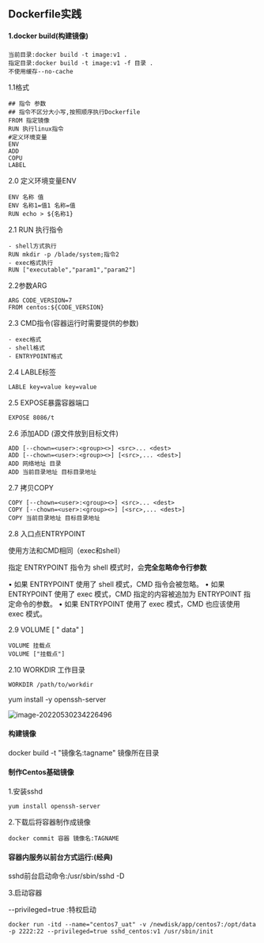 ## 									Dockerfile实践 ##

#### 1.docker build(构建镜像) 

```
当前目录:docker build -t image:v1 .
指定目录:docker build -t image:v1 -f 目录 .
不使用缓存--no-cache
```

1.1格式

```
## 指令 参数
## 指令不区分大小写,按照顺序执行Dockerfile
FROM 指定镜像
RUN 执行linux指令
#定义环境变量
ENV 
ADD
COPU
LABEL
```

2.0 定义环境变量ENV

```
ENV 名称 值
ENV 名称1=值1 名称=值
RUN echo > ${名称1}
```

2.1 RUN 执行指令

```
- shell方式执行
RUN mkdir -p /blade/system;指令2 
- exec格式执行
RUN ["executable","param1","param2"]
```

2.2参数ARG

```
ARG CODE_VERSION=7
FROM centos:${CODE_VERSION}
```

2.3 CMD指令(容器运行时需要提供的参数)

```
- exec格式
- shell格式
- ENTRYPOINT格式
```

2.4 LABLE标签 

```
LABLE key=value key=value
```

2.5 EXPOSE暴露容器端口

```
EXPOSE 8086/t 
```

 2.6 添加ADD (源文件放到目标文件)

```
ADD [--chown=<user>:<group><>] <src>... <dest>
ADD [--chown=<user>:<group><>] [<src>,... <dest>]
ADD 网络地址 目录
ADD 当前目录地址 目标目录地址
```

2.7 拷贝COPY

```
COPY [--chown=<user>:<group><>] <src>... <dest>
COPY [--chown=<user>:<group><>] [<src>,... <dest>]
COPY 当前目录地址 目标目录地址
```

2.8 入口点ENTRYPOINT

使用方法和CMD相同（exec和shell）

指定 ENTRYPOINT 指令为 shell 模式时，会**完全忽略命令行参数**

• 如果 ENTRYPOINT 使用了 shell 模式，CMD 指令会被忽略。
• 如果 ENTRYPOINT 使用了 exec 模式，CMD 指定的内容被追加为 ENTRYPOINT 指定命令的参数。
• 如果 ENTRYPOINT 使用了 exec 模式，CMD 也应该使用 exec 模式。

2.9 VOLUME [ " data" ]

```
VOLUME 挂载点
VOLUME ["挂载点"]
```

2.10 WORKDIR 工作目录

```
WORKDIR /path/to/workdir
```

yum install -y openssh-server

![image-20220530234226496](C:\Users\lzh\AppData\Roaming\Typora\typora-user-images\image-20220530234226496.png)

#### 构建镜像

docker build -t "镜像名:tagname" 镜像所在目录

#### 制作Centos基础镜像

1.安装sshd

`yum install openssh-server`

2.下载后将容器制作成镜像

`docker commit 容器 镜像名:TAGNAME`

#### 容器内服务以前台方式运行:(经典) ####

sshd前台启动命令:/usr/sbin/sshd -D

3.启动容器

--privileged=true :特权启动

```
docker run -itd --name="centos7_uat" -v /newdisk/app/centos7:/opt/data -p 2222:22 --privileged=true sshd_centos:v1 /usr/sbin/init
```

